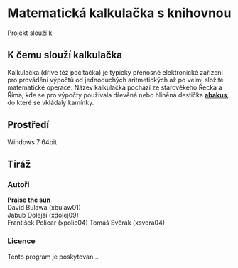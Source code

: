 # Matematická kalkulačka s knihovnou 
Projekt slouží k 

## K čemu slouží kalkulačka 
Kalkulačka (dříve též počítačka) je typicky přenosné elektronické zařízení pro provádění výpočtů od jednoduchých aritmetických až po velmi složité matematické operace. Název kalkulačka pochází ze starověkého Řecka a Říma, kde se pro výpočty používala dřevěná nebo hliněná destička **[abakus](https://cs.wikipedia.org/wiki/Po%C4%8D%C3%ADtadlo)**, do které se vkládaly kamínky.

## Prostředí 
Windows 7 64bit

## Tiráž

### Autoři 
**Praise the sun** <br />
David Bulawa (xbulaw01) <br />
Jabub Dolejší (xdolej09) <br />
František Policar (xpolic04)
Tomáš Svěrák (xsvera04)

### Licence
Tento program je poskytovan...
